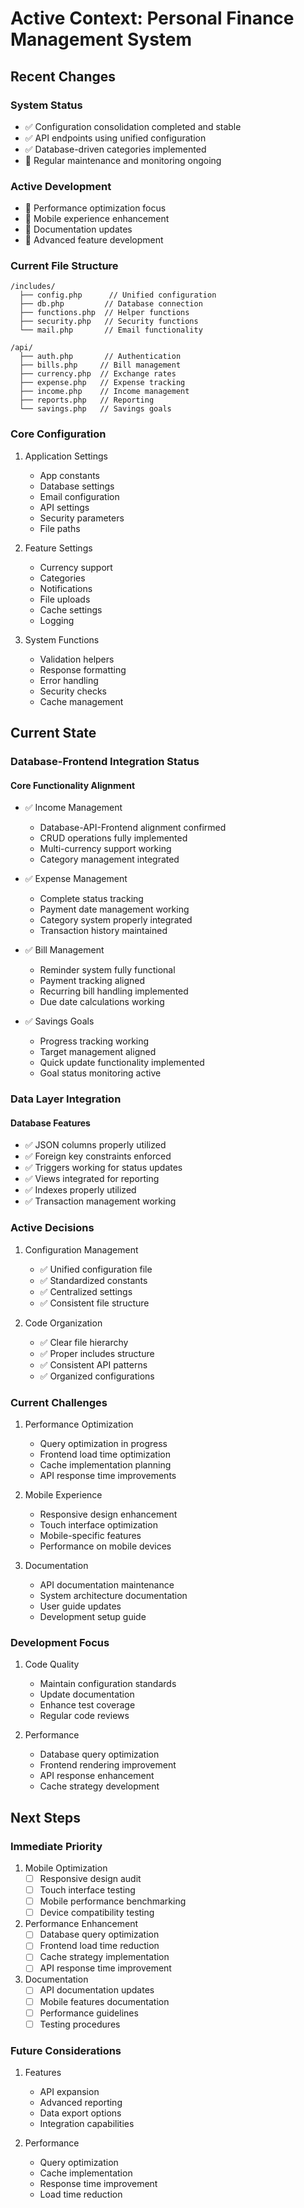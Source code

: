 # Active Context: Personal Finance Management System

## Recent Changes

### System Status
- ✅ Configuration consolidation completed and stable
- ✅ API endpoints using unified configuration
- ✅ Database-driven categories implemented
- 🔄 Regular maintenance and monitoring ongoing

### Active Development
- 🎯 Performance optimization focus
- 🎯 Mobile experience enhancement
- 🎯 Documentation updates
- 🎯 Advanced feature development

### Current File Structure

```
/includes/
  ├── config.php      // Unified configuration
  ├── db.php         // Database connection
  ├── functions.php  // Helper functions
  ├── security.php   // Security functions
  └── mail.php       // Email functionality

/api/
  ├── auth.php       // Authentication
  ├── bills.php     // Bill management
  ├── currency.php  // Exchange rates
  ├── expense.php   // Expense tracking
  ├── income.php    // Income management
  ├── reports.php   // Reporting
  └── savings.php   // Savings goals
```

### Core Configuration

1. Application Settings
   - App constants
   - Database settings
   - Email configuration
   - API settings
   - Security parameters
   - File paths

2. Feature Settings
   - Currency support
   - Categories
   - Notifications
   - File uploads
   - Cache settings
   - Logging

3. System Functions
   - Validation helpers
   - Response formatting
   - Error handling
   - Security checks
   - Cache management

## Current State

### Database-Frontend Integration Status

#### Core Functionality Alignment
- ✅ Income Management
  - Database-API-Frontend alignment confirmed
  - CRUD operations fully implemented
  - Multi-currency support working
  - Category management integrated

- ✅ Expense Management
  - Complete status tracking
  - Payment date management working
  - Category system properly integrated
  - Transaction history maintained

- ✅ Bill Management
  - Reminder system fully functional
  - Payment tracking aligned
  - Recurring bill handling implemented
  - Due date calculations working

- ✅ Savings Goals
  - Progress tracking working
  - Target management aligned
  - Quick update functionality implemented
  - Goal status monitoring active

### Data Layer Integration

#### Database Features
- ✅ JSON columns properly utilized
- ✅ Foreign key constraints enforced
- ✅ Triggers working for status updates
- ✅ Views integrated for reporting
- ✅ Indexes properly utilized
- ✅ Transaction management working

### Active Decisions

1. Configuration Management
   - ✅ Unified configuration file
   - ✅ Standardized constants
   - ✅ Centralized settings
   - ✅ Consistent file structure

2. Code Organization
   - ✅ Clear file hierarchy
   - ✅ Proper includes structure
   - ✅ Consistent API patterns
   - ✅ Organized configurations

### Current Challenges

1. Performance Optimization
   - Query optimization in progress
   - Frontend load time optimization
   - Cache implementation planning
   - API response time improvements

2. Mobile Experience
   - Responsive design enhancement
   - Touch interface optimization
   - Mobile-specific features
   - Performance on mobile devices

3. Documentation
   - API documentation maintenance
   - System architecture documentation
   - User guide updates
   - Development setup guide

### Development Focus

1. Code Quality
   - Maintain configuration standards
   - Update documentation
   - Enhance test coverage
   - Regular code reviews

2. Performance
   - Database query optimization
   - Frontend rendering improvement
   - API response enhancement
   - Cache strategy development

## Next Steps

### Immediate Priority

1. Mobile Optimization
   - [ ] Responsive design audit
   - [ ] Touch interface testing
   - [ ] Mobile performance benchmarking
   - [ ] Device compatibility testing

2. Performance Enhancement
   - [ ] Database query optimization
   - [ ] Frontend load time reduction
   - [ ] Cache strategy implementation
   - [ ] API response time improvement

3. Documentation
   - [ ] API documentation updates
   - [ ] Mobile features documentation
   - [ ] Performance guidelines
   - [ ] Testing procedures

### Future Considerations

1. Features
   - API expansion
   - Advanced reporting
   - Data export options
   - Integration capabilities

2. Performance
   - Query optimization
   - Cache implementation
   - Response time improvement
   - Load time reduction

